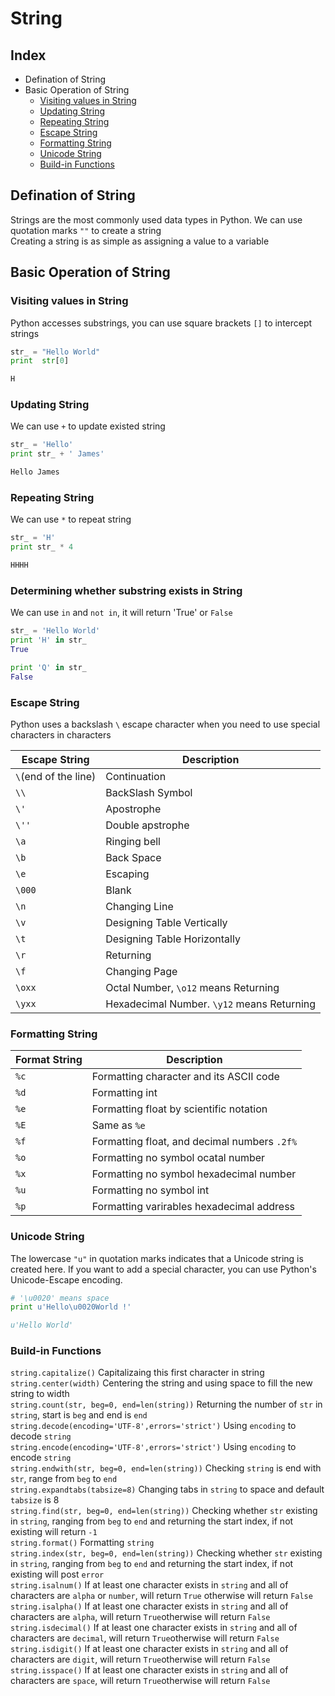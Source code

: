 String
===

Index
---

* Defination of String
* Basic Operation of String
  * [Visiting values in String](#visiting-values-in-string)
  * [Updating String](#updating-string)
  * [Repeating String](#repeating-string)
  * [Escape String](#escape-string)
  * [Formatting String](#formatting-string)
  * [Unicode String](#unicode-string)
  * [Build-in Functions](#build-in-functions)

## Defination of String
Strings are the most commonly used data types in Python. We can use quotation marks `""` to create a string</br>
Creating a string is as simple as assigning a value to a variable

## Basic Operation of String
### Visiting values in String
Python accesses substrings, you can use square brackets `[]` to intercept strings
```python
str_ = "Hello World"
print  str[0]

H
```
### Updating String
We can use `+` to update existed string
```python
str_ = 'Hello'
print str_ + ' James'

Hello James
```
### Repeating String
We can use `*` to repeat string
```python
str_ = 'H'
print str_ * 4

HHHH
 ```
### Determining whether substring exists in String
We can use `in` and `not in`, it will return 'True' or `False`
```python
str_ = 'Hello World'
print 'H' in str_
True

print 'Q' in str_
False
```
### Escape String
Python uses a backslash `\` escape character when you need to use special characters in characters</br>

|<center>Escape String</center>      |<center>Description</center>      |
|------------------          |------------------          |
|`\`(end of the line) |Continuation     |
|`\\`                 |BackSlash Symbol |
|`\'`                 |Apostrophe       |
|`\''`                |Double apstrophe |
|`\a`                 |Ringing bell     |
|`\b`                 |Back Space       |
|`\e`                 |Escaping         |
|`\000`               |Blank            |
|`\n`                 |Changing Line    |
|`\v`                 |Designing Table Vertically|
|`\t`                 |Designing Table Horizontally|
|`\r`                 |Returning        |
|`\f`                 |Changing Page    |
|`\oxx`               |Octal Number, `\o12` means Returning|
|`\yxx`               |Hexadecimal Number. `\y12` means Returning|

### Formatting String

|<center>Format String</center>|<center>Description</center>|
|------------------------------|----------------------------|
|`%c`|Formatting character and its ASCII code|
|`%d`|Formatting int|
|`%e`|Formatting float by scientific notation|
|`%E`|Same as `%e`|
|`%f`|Formatting float, and decimal numbers `.2f%`|
|`%o`|Formatting no symbol ocatal number|
|`%x`|Formatting no symbol hexadecimal number|
|`%u`|Formatting no symbol int|
|`%p`|Formatting varirables hexadecimal address|

### Unicode String
The lowercase `"u"` in quotation marks indicates that a Unicode string is created here. If you want to add a special character, you can use Python's Unicode-Escape encoding.
```python
# '\u0020' means space
print u'Hello\u0020World !'

u'Hello World'
```
### Build-in Functions
`string.capitalize()` Capitalizaing this first character in string</br>
`string.center(width)` Centering the string and using space to fill the new string to width</br>
`string.count(str, beg=0, end=len(string))` Returning the number of `str` in `string`, start is `beg` and end is `end`</br>
`string.decode(encoding='UTF-8',errors='strict')` Using `encoding` to decode `string`</br>
`string.encode(encoding='UTF-8',errors='strict')` Using `encoding` to encode `string`</br>
`string.endwith(str, beg=0, end=len(string))` Checking `string` is end with `str`, range from `beg` to `end`</br>
`string.expandtabs(tabsize=8)` Changing tabs in `string` to space and default `tabsize` is 8</br>
`string.find(str, beg=0, end=len(string))` Checking whether `str` existing in `string`, ranging from `beg` to `end` and returning the start index, if not existing will return `-1`</br>
`string.format()` Formatting `string`</br>
`string.index(str, beg=0, end=len(string))` Checking whether `str` existing in `string`, ranging from `beg` to `end` and returning the start index, if not existing will post `error`</br>
`string.isalnum()` If at least one character exists in `string` and all of characters are `alpha` or `number`, will return `True` otherwise will return `False`</br>
`string.isalpha()` If at least one character exists in `string` and all of characters are `alpha`, will return `True`otherwise will return `False`</br>
`string.isdecimal()` If at least one character exists in `string` and all of characters are `decimal`, will return `True`otherwise will return `False`</br>
`string.isdigit()` If at least one character exists in `string` and all of characters are `digit`, will return `True`otherwise will return `False`</br>
`string.isspace()` If at least one character exists in `string` and all of characters are `space`, will return `True`otherwise will return `False`</br>









